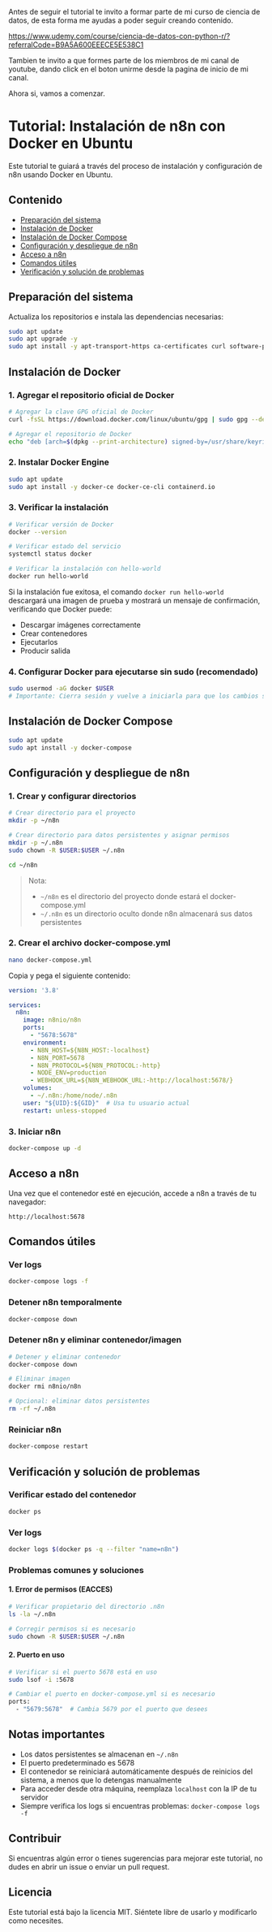 Antes de seguir el tutorial te invito a formar parte de mi curso de ciencia de datos, de esta forma me ayudas a poder seguir creando contenido.

https://www.udemy.com/course/ciencia-de-datos-con-python-r/?referralCode=B9A5A600EEECE5E538C1

Tambien te invito a que formes parte de los miembros de mi canal de youtube, dando click en el boton unirme desde la pagina de inicio de mi canal.

Ahora si, vamos a comenzar.



# Tutorial: Instalación de n8n con Docker en Ubuntu

Este tutorial te guiará a través del proceso de instalación y configuración de n8n usando Docker en Ubuntu.

## Contenido
- [Preparación del sistema](#preparación-del-sistema)
- [Instalación de Docker](#instalación-de-docker)
- [Instalación de Docker Compose](#instalación-de-docker-compose)
- [Configuración y despliegue de n8n](#configuración-y-despliegue-de-n8n)
- [Acceso a n8n](#acceso-a-n8n)
- [Comandos útiles](#comandos-útiles)
- [Verificación y solución de problemas](#verificación-y-solución-de-problemas)

## Preparación del sistema

Actualiza los repositorios e instala las dependencias necesarias:

```bash
sudo apt update
sudo apt upgrade -y
sudo apt install -y apt-transport-https ca-certificates curl software-properties-common
```

## Instalación de Docker

### 1. Agregar el repositorio oficial de Docker

```bash
# Agregar la clave GPG oficial de Docker
curl -fsSL https://download.docker.com/linux/ubuntu/gpg | sudo gpg --dearmor -o /usr/share/keyrings/docker-archive-keyring.gpg

# Agregar el repositorio de Docker
echo "deb [arch=$(dpkg --print-architecture) signed-by=/usr/share/keyrings/docker-archive-keyring.gpg] https://download.docker.com/linux/ubuntu $(lsb_release -cs) stable" | sudo tee /etc/apt/sources.list.d/docker.list > /dev/null
```

### 2. Instalar Docker Engine

```bash
sudo apt update
sudo apt install -y docker-ce docker-ce-cli containerd.io
```

### 3. Verificar la instalación

```bash
# Verificar versión de Docker
docker --version

# Verificar estado del servicio
systemctl status docker

# Verificar la instalación con hello-world
docker run hello-world
```

Si la instalación fue exitosa, el comando `docker run hello-world` descargará una imagen de prueba y mostrará un mensaje de confirmación, verificando que Docker puede:
- Descargar imágenes correctamente
- Crear contenedores
- Ejecutarlos
- Producir salida

### 4. Configurar Docker para ejecutarse sin sudo (recomendado)

```bash
sudo usermod -aG docker $USER
# Importante: Cierra sesión y vuelve a iniciarla para que los cambios surtan efecto
```

## Instalación de Docker Compose

```bash
sudo apt update
sudo apt install -y docker-compose
```

## Configuración y despliegue de n8n

### 1. Crear y configurar directorios

```bash
# Crear directorio para el proyecto
mkdir -p ~/n8n

# Crear directorio para datos persistentes y asignar permisos
mkdir -p ~/.n8n
sudo chown -R $USER:$USER ~/.n8n

cd ~/n8n
```

> Nota: 
> - `~/n8n` es el directorio del proyecto donde estará el docker-compose.yml
> - `~/.n8n` es un directorio oculto donde n8n almacenará sus datos persistentes

### 2. Crear el archivo docker-compose.yml

```bash
nano docker-compose.yml
```

Copia y pega el siguiente contenido:

```yaml
version: '3.8'

services:
  n8n:
    image: n8nio/n8n
    ports:
      - "5678:5678"
    environment:
      - N8N_HOST=${N8N_HOST:-localhost}
      - N8N_PORT=5678
      - N8N_PROTOCOL=${N8N_PROTOCOL:-http}
      - NODE_ENV=production
      - WEBHOOK_URL=${N8N_WEBHOOK_URL:-http://localhost:5678/}
    volumes:
      - ~/.n8n:/home/node/.n8n
    user: "${UID}:${GID}"  # Usa tu usuario actual
    restart: unless-stopped
```

### 3. Iniciar n8n

```bash
docker-compose up -d
```

## Acceso a n8n

Una vez que el contenedor esté en ejecución, accede a n8n a través de tu navegador:

```
http://localhost:5678
```

## Comandos útiles

### Ver logs
```bash
docker-compose logs -f
```

### Detener n8n temporalmente
```bash
docker-compose down
```

### Detener n8n y eliminar contenedor/imagen
```bash
# Detener y eliminar contenedor
docker-compose down

# Eliminar imagen
docker rmi n8nio/n8n

# Opcional: eliminar datos persistentes
rm -rf ~/.n8n
```

### Reiniciar n8n
```bash
docker-compose restart
```

## Verificación y solución de problemas

### Verificar estado del contenedor
```bash
docker ps
```

### Ver logs
```bash
docker logs $(docker ps -q --filter "name=n8n")
```

### Problemas comunes y soluciones

#### 1. Error de permisos (EACCES)
```bash
# Verificar propietario del directorio .n8n
ls -la ~/.n8n

# Corregir permisos si es necesario
sudo chown -R $USER:$USER ~/.n8n
```

#### 2. Puerto en uso
```bash
# Verificar si el puerto 5678 está en uso
sudo lsof -i :5678

# Cambiar el puerto en docker-compose.yml si es necesario
ports:
  - "5679:5678"  # Cambia 5679 por el puerto que desees
```

## Notas importantes
- Los datos persistentes se almacenan en `~/.n8n`
- El puerto predeterminado es 5678
- El contenedor se reiniciará automáticamente después de reinicios del sistema, a menos que lo detengas manualmente
- Para acceder desde otra máquina, reemplaza `localhost` con la IP de tu servidor
- Siempre verifica los logs si encuentras problemas: `docker-compose logs -f`

## Contribuir
Si encuentras algún error o tienes sugerencias para mejorar este tutorial, no dudes en abrir un issue o enviar un pull request.

## Licencia
Este tutorial está bajo la licencia MIT. Siéntete libre de usarlo y modificarlo como necesites.
